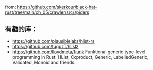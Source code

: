 from: https://github.com/skerkour/black-hat-rust/tree/main/ch_05/crawler/src/spiders


## 有趣的库：

- https://github.com/plausiblelabs/hlist-rs
- https://github.com/tuguzT/hlist2
- https://github.com/lloydmeta/frunk
  Funktional generic type-level programming in Rust: HList, Coproduct, Generic, LabelledGeneric, Validated, Monoid and friends.
